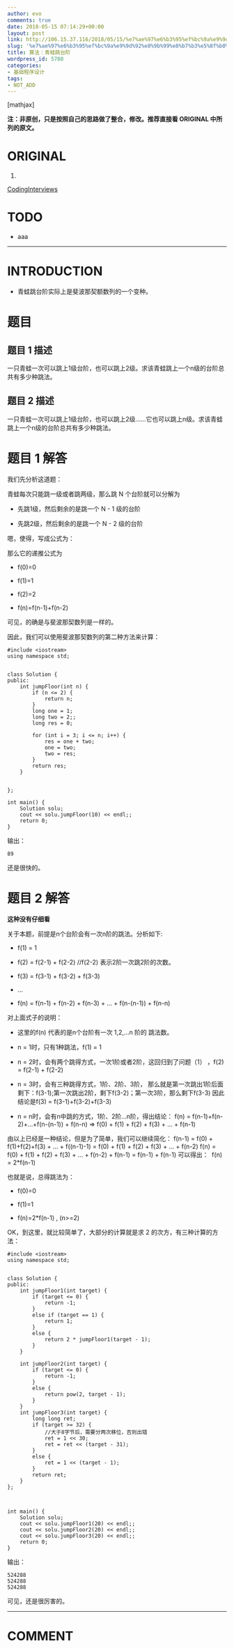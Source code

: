 ```yaml
---
author: evo
comments: true
date: 2018-05-15 07:14:29+00:00
layout: post
link: http://106.15.37.116/2018/05/15/%e7%ae%97%e6%b3%95%ef%bc%9a%e9%9d%92%e8%9b%99%e8%b7%b3%e5%8f%b0%e9%98%b6/
slug: '%e7%ae%97%e6%b3%95%ef%bc%9a%e9%9d%92%e8%9b%99%e8%b7%b3%e5%8f%b0%e9%98%b6'
title: 算法：青蛙跳台阶
wordpress_id: 5780
categories:
- 基础程序设计
tags:
- NOT_ADD
---
```


<!-- more -->

[mathjax]

**注：非原创，只是按照自己的思路做了整合，修改。推荐直接看 ORIGINAL 中所列的原文。**


# ORIGINAL





 	
  1. 


[CodingInterviews](https://github.com/gatieme/CodingInterviews)







# TODO





 	
  * aaa





* * *





# INTRODUCTION





 	
  * 青蛙跳台阶实际上是斐波那契额数列的一个变种。





# 题目




## 题目 1 描述


一只青蛙一次可以跳上1级台阶，也可以跳上2级。求该青蛙跳上一个n级的台阶总共有多少种跳法。


## 题目 2 描述


一只青蛙一次可以跳上1级台阶，也可以跳上2级……它也可以跳上n级。求该青蛙跳上一个n级的台阶总共有多少种跳法。


# [](https://github.com/gatieme/CodingInterviews/tree/master/009-%E6%96%90%E6%B3%A2%E9%82%A3%E5%A5%91%E6%95%B0%E5%88%97#%E5%88%86%E6%9E%90)题目 1 解答


我们先分析这道题：

青蛙每次只能跳一级或者跳两级，那么跳 N 个台阶就可以分解为



 	
  * 先跳1级，然后剩余的是跳一个 N - 1 级的台阶

 	
  * 先跳2级，然后剩余的是跳一个 N - 2 级的台阶


嗯，使得，写成公式为：

那么它的递推公式为

 	
  * f(0)=0

 	
  * f(1)=1

 	
  * f(2)=2

 	
  * f(n)=f(n-1)+f(n-2)


可见，的确是与斐波那契数列是一样的。

因此，我们可以使用斐波那契数列的第二种方法来计算：

    
    #include <iostream>
    using namespace std;
    
    
    class Solution {
    public:
    	int jumpFloor(int n) {
    		if (n <= 2) {
    			return n;
    		}
    		long one = 1;
    		long two = 2;;
    		long res = 0;
    
    		for (int i = 3; i <= n; i++) {
    			res = one + two;
    			one = two;
    			two = res;
    		}
    		return res;
    	}
    
    
    };
    
    int main() {
    	Solution solu;
    	cout << solu.jumpFloor(10) << endl;;
    	return 0;
    }


输出：

    
    89


还是很快的。


# 题目 2 解答


**这种没有仔细看**

关于本题，前提是n个台阶会有一次n阶的跳法。分析如下:



 	
  * f(1) = 1

 	
  * f(2) = f(2-1) + f(2-2) //f(2-2) 表示2阶一次跳2阶的次数。

 	
  * f(3) = f(3-1) + f(3-2) + f(3-3)

 	
  * ...

 	
  * f(n) = f(n-1) + f(n-2) + f(n-3) + ... + f(n-(n-1)) + f(n-n)


对上面式子的说明：

 	
  * 这里的f(n) 代表的是n个台阶有一次 1,2,...n 阶的 跳法数。

 	
  * n = 1时，只有1种跳法，f(1) = 1

 	
  * n = 2时，会有两个跳得方式，一次1阶或者2阶，这回归到了问题（1） ，f(2) = f(2-1) + f(2-2)

 	
  * n = 3时，会有三种跳得方式，1阶、2阶、3阶， 那么就是第一次跳出1阶后面剩下：f(3-1);第一次跳出2阶，剩下f(3-2)；第一次3阶，那么剩下f(3-3) 因此结论是f(3) = f(3-1)+f(3-2)+f(3-3)

 	
  * n = n时，会有n中跳的方式，1阶、2阶...n阶，得出结论： f(n) = f(n-1)+f(n-2)+...+f(n-(n-1)) + f(n-n) => f(0) + f(1) + f(2) + f(3) + ... + f(n-1)


由以上已经是一种结论，但是为了简单，我们可以继续简化： f(n-1) = f(0) + f(1)+f(2)+f(3) + ... + f((n-1)-1) = f(0) + f(1) + f(2) + f(3) + ... + f(n-2) f(n) = f(0) + f(1) + f(2) + f(3) + ... + f(n-2) + f(n-1) = f(n-1) + f(n-1) 可以得出：  f(n) = 2*f(n-1)

也就是说，总得跳法为：

 	
  * f(0)=0

 	
  * f(1)=1

 	
  * f(n)=2*f(n-1) , (n>=2)


OK，到这里，就比较简单了，大部分的计算就是求 2 的次方，有三种计算的方法：

    
    #include <iostream>
    using namespace std;
    
    
    class Solution {
    public:
    	int jumpFloor1(int target) {
    		if (target <= 0) {
    			return -1;
    		}
    		else if (target == 1) {
    			return 1;
    		}
    		else {
    			return 2 * jumpFloor1(target - 1);
    		}
    	}
    
    	int jumpFloor2(int target) {
    		if (target <= 0) {
    			return -1;
    		}
    		else {
    			return pow(2, target - 1);
    		}
    	}
    	int jumpFloor3(int target) {
    		long long ret;
    		if (target >= 32) {
    			//大于8字节后，需要分两次移位，否则出错
    			ret = 1 << 30;
    			ret = ret << (target - 31);
    		}
    		else {
    			ret = 1 << (target - 1);
    		}
    		return ret;
    	}
    };
    
    
    
    int main() {
    	Solution solu;
    	cout << solu.jumpFloor1(20) << endl;;
    	cout << solu.jumpFloor2(20) << endl;;
    	cout << solu.jumpFloor3(20) << endl;;
    	return 0;
    }


输出：

    
    524288
    524288
    524288


可见，还是很厉害的。







* * *





# COMMENT



